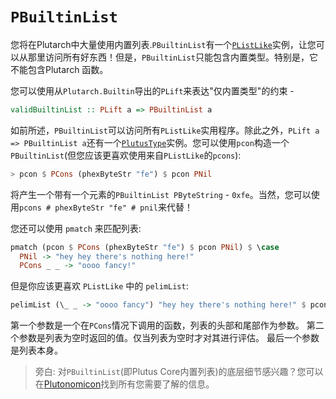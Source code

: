 # `PBuiltinList`

您将在Plutarch中大量使用内置列表.`PBuiltinList`有一个[`PListLike`](./../Typeclasses/PListLike.md)实例，让您可以从那里访问所有好东西！但是，`PBuiltinList`只能包含内置类型。特别是，它不能包含Plutarch 函数。

您可以使用从`Plutarch.Builtin`导出的`PLift`来表达"仅内置类型"的约束 -

```hs
validBuiltinList :: PLift a => PBuiltinList a
```

如前所述，`PBuiltinList`可以访问所有`PListLike`实用程序。除此之外，`PLift a => PBuiltinList a`还有一个[`PlutusType`](./../Typeclasses/PlutusType,%20PCon,%20and%20PMatch.md)实例。您可以使用`pcon`构造一个`PBuiltinList`(但您应该更喜欢使用来自`PListLike`的`pcons`):

```hs
> pcon $ PCons (phexByteStr "fe") $ pcon PNil
```

将产生一个带有一个元素的`PBuiltinList PByteString` - `0xfe`。当然，您可以使用`pcons # phexByteStr "fe" # pnil`来代替！

您还可以使用 `pmatch` 来匹配列表:

```hs
pmatch (pcon $ PCons (phexByteStr "fe") $ pcon PNil) $ \case
  PNil -> "hey hey there's nothing here!"
  PCons _ _ -> "oooo fancy!"
```

但是你应该更喜欢 `PListLike` 中的 `pelimList`:

```hs
pelimList (\_ _ -> "oooo fancy") "hey hey there's nothing here!" $ pcon $ PCons (phexByteStr "fe") $ pcon PNil
```

第一个参数是一个在`PCons`情况下调用的函数，列表的头部和尾部作为参数。
第二个参数是列表为空时返回的值。仅当列表为空时才对其进行评估。
最后一个参数是列表本身。

> 旁白: 对`PBuiltinList`(即Plutus Core内置列表)的底层细节感兴趣？您可以在[Plutonomicon](https://github.com/Plutonomicon/plutonomicon/blob/main/builtin-lists.md)找到所有您需要了解的信息。